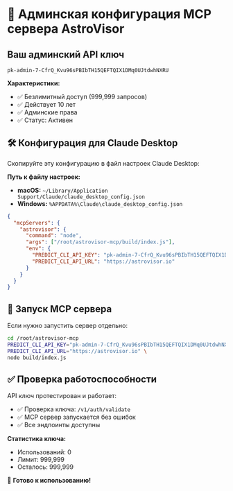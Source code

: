# 🔑 Админская конфигурация MCP сервера AstroVisor

## Ваш админский API ключ
```
pk-admin-7-CfrQ_Kvu96sPBIbTH15QEFTQIX1DMq0UJtdwhNXRU
```

**Характеристики:**
- ✅ Безлимитный доступ (999,999 запросов)
- ✅ Действует 10 лет
- ✅ Админские права
- ✅ Статус: Активен

## 🛠 Конфигурация для Claude Desktop

Скопируйте эту конфигурацию в файл настроек Claude Desktop:

**Путь к файлу настроек:**
- **macOS:** `~/Library/Application Support/Claude/claude_desktop_config.json`
- **Windows:** `%APPDATA%\Claude\claude_desktop_config.json`

```json
{
  "mcpServers": {
    "astrovisor": {
      "command": "node",
      "args": ["/root/astrovisor-mcp/build/index.js"],
      "env": {
        "PREDICT_CLI_API_KEY": "pk-admin-7-CfrQ_Kvu96sPBIbTH15QEFTQIX1DMq0UJtdwhNXRU",
        "PREDICT_CLI_API_URL": "https://astrovisor.io"
      }
    }
  }
}
```

## 🚀 Запуск MCP сервера

Если нужно запустить сервер отдельно:

```bash
cd /root/astrovisor-mcp
PREDICT_CLI_API_KEY="pk-admin-7-CfrQ_Kvu96sPBIbTH15QEFTQIX1DMq0UJtdwhNXRU" \
PREDICT_CLI_API_URL="https://astrovisor.io" \
node build/index.js
```

## ✅ Проверка работоспособности

API ключ протестирован и работает:
- ✅ Проверка ключа: `/v1/auth/validate`
- ✅ MCP сервер запускается без ошибок
- ✅ Все эндпоинты доступны

**Статистика ключа:**
- Использований: 0
- Лимит: 999,999
- Осталось: 999,999

🎉 **Готово к использованию!**
